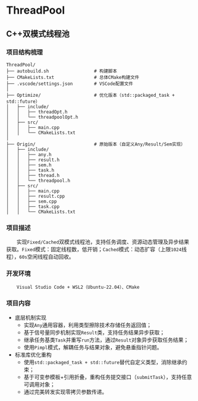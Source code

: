 # ThreadPool
## C++双模式线程池
### 项目结构梳理
```
ThreadPool/
├── autobuild.sh                 # 构建脚本
├── CMakeLists.txt               # 总体CMake构建文件
├── .vscode/settings.json        # VSCode配置文件
│
├── Optimize/                    # 优化版本（std::packaged_task + std::future）
│   ├── include/
│   │   ├── threadOpt.h
│   │   └── threadpoolOpt.h
│   ├── src/
│   │   ├── main.cpp
│   │   └── CMakeLists.txt
│
├── Origin/                      # 原始版本（自定义Any/Result/Sem实现）
│   ├── include/
│   │   ├── any.h
│   │   ├── result.h
│   │   ├── sem.h
│   │   ├── task.h
│   │   ├── thread.h
│   │   └── threadpool.h
│   ├── src/
│   │   ├── main.cpp
│   │   ├── result.cpp
│   │   ├── sem.cpp
│   │   ├── task.cpp
│   │   └── CMakeLists.txt
```
### 项目描述
&emsp;&emsp;实现`Fixed/Cached`双模式线程池，支持任务调度、资源动态管理及异步结果获取。`Fixed`模式：固定线程数，低开销；`Cached`模式：动态扩容（上限`1024`线程），`60s`空闲线程自动回收。
### 开发环境
&emsp;&emsp;`Visual Studio Code + WSL2（Ubuntu-22.04）、CMake`
### 项目内容
- 底层机制实现
    - 实现`Any`通用容器，利用类型擦除技术存储任务返回值；
    - 基于信号量同步机制实现`Result`类，支持任务结果异步获取；
    - 继承任务基类`Task`并重写`run`方法，通过`Result`对象异步获取任务结果；
    - 使用`Pimpl`模式，解耦任务与结果对象，避免悬垂指针问题。
- 标准库优化重构
    - 使用`std::packaged_task + std::future`替代自定义类型，消除继承约束；
    - 基于可变参模板+引用折叠，重构任务提交接口（`submitTask`），支持任意可调用对象；
    - 通过完美转发实现零拷贝参数传递。